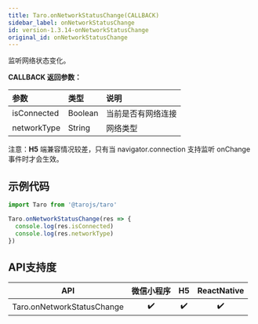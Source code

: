 ```yaml
---
title: Taro.onNetworkStatusChange(CALLBACK)
sidebar_label: onNetworkStatusChange
id: version-1.3.14-onNetworkStatusChange
original_id: onNetworkStatusChange
---
```



监听网络状态变化。

**CALLBACK 返回参数：**

| 参数 | 类型 | 说明 |
| :-- | :-- | :-- |
| isConnected | Boolean | 当前是否有网络连接 |
| networkType | String | 网络类型 |

注意：**H5** 端兼容情况较差，只有当 navigator.connection 支持监听 onChange 事件时才会生效。

## 示例代码

```jsx
import Taro from '@tarojs/taro'

Taro.onNetworkStatusChange(res => {
  console.log(res.isConnected)
  console.log(res.networkType)
})
```

## API支持度


| API | 微信小程序 | H5 | ReactNative |
| :-: | :-: | :-: | :-: |
| Taro.onNetworkStatusChange | ✔️ | ✔️ | ✔️ |


